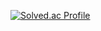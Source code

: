 [![Solved.ac Profile](http://mazassumnida.wtf/api/v2/generate_badge?boj=hyunbinny)](https://solved.ac/hyunbinny/)
